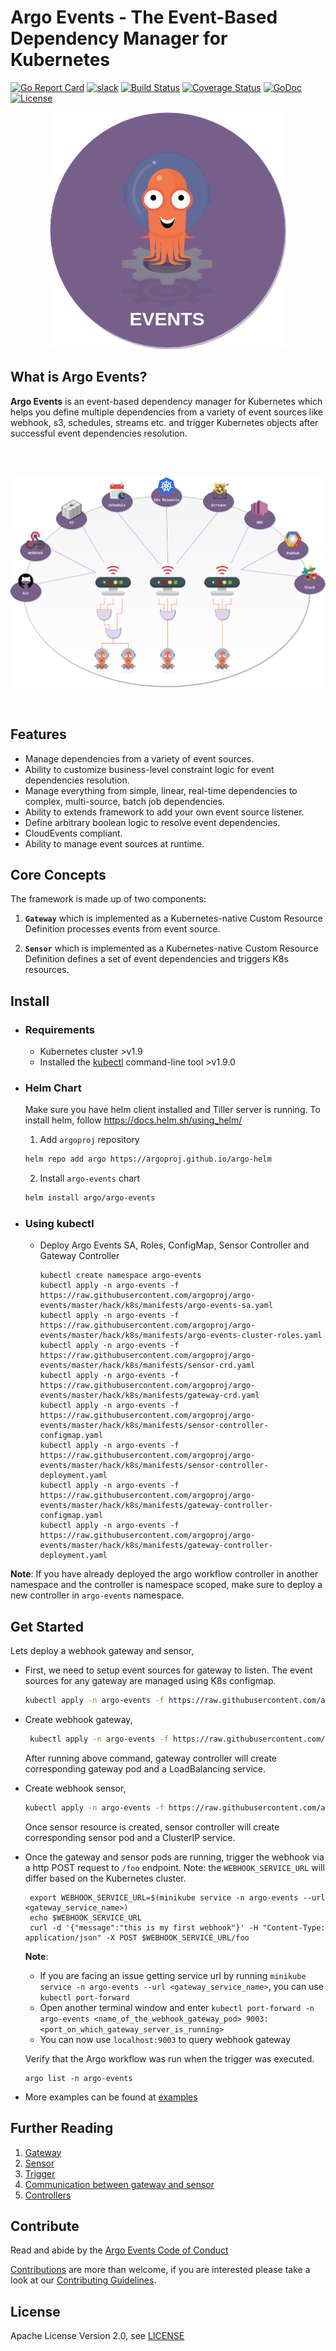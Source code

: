 # Argo Events - The Event-Based Dependency Manager for Kubernetes

[![Go Report Card](https://goreportcard.com/badge/github.com/argoproj/argo-events)](https://goreportcard.com/report/github.com/argoproj/argo-events)
[![slack](https://img.shields.io/badge/slack-argoproj-brightgreen.svg?logo=slack)](https://argoproj.github.io/community/join-slack)
[![Build Status](https://travis-ci.org/argoproj/argo-events.svg?branch=master)](https://travis-ci.org/argoproj/argo-events)
[![Coverage Status](https://coveralls.io/repos/github/argoproj/argo-events/badge.svg)](https://coveralls.io/github/argoproj/argo-events)
[![GoDoc](https://godoc.org/github.com/argoproj/argo-events?status.svg)](https://godoc.org/github.com/argoproj/argo-events/pkg/apis)
[![License](https://img.shields.io/badge/License-Apache%202.0-blue.svg)](LICENSE)

<p align="center">
  <img src="https://github.com/argoproj/argo-events/blob/master/docs/assets/argo-events-logo.png?raw=true" alt="Logo"/>
</p>

## What is Argo Events?
**Argo Events** is an event-based dependency manager for Kubernetes which helps you define multiple dependencies from a variety of event sources like webhook, s3, schedules, streams etc.
and trigger Kubernetes objects after successful event dependencies resolution.

<br/>
<br/>

<p align="center">
  <img src="https://github.com/argoproj/argo-events/blob/master/docs/assets/argo-events-top-level.png?raw=true" alt="High Level Overview"/>
</p>

<br/>

## Features 
* Manage dependencies from a variety of event sources.
* Ability to customize business-level constraint logic for event dependencies resolution.
* Manage everything from simple, linear, real-time dependencies to complex, multi-source, batch job dependencies.
* Ability to extends framework to add your own event source listener.
* Define arbitrary boolean logic to resolve event dependencies.
* CloudEvents compliant.
* Ability to manage event sources at runtime.

## Core Concepts
The framework is made up of two components: 

 1. **`Gateway`** which is implemented as a Kubernetes-native Custom Resource Definition processes events from event source.

 2. **`Sensor`** which is implemented as a Kubernetes-native Custom Resource Definition defines a set of event dependencies and triggers K8s resources.

## Install

* ### Requirements
  * Kubernetes cluster >v1.9
  * Installed the [kubectl](https://kubernetes.io/docs/tasks/tools/install-kubectl/) command-line tool >v1.9.0

* ### Helm Chart

    Make sure you have helm client installed and Tiller server is running. To install helm, follow https://docs.helm.sh/using_helm/

    1. Add `argoproj` repository

    ```bash
    helm repo add argo https://argoproj.github.io/argo-helm
    ```

    2. Install `argo-events` chart
    
    ```bash
    helm install argo/argo-events
    ```   

* ### Using kubectl
  * Deploy Argo Events SA, Roles, ConfigMap, Sensor Controller and Gateway Controller
  
    ```
    kubectl create namespace argo-events
    kubectl apply -n argo-events -f https://raw.githubusercontent.com/argoproj/argo-events/master/hack/k8s/manifests/argo-events-sa.yaml
    kubectl apply -n argo-events -f https://raw.githubusercontent.com/argoproj/argo-events/master/hack/k8s/manifests/argo-events-cluster-roles.yaml
    kubectl apply -n argo-events -f https://raw.githubusercontent.com/argoproj/argo-events/master/hack/k8s/manifests/sensor-crd.yaml
    kubectl apply -n argo-events -f https://raw.githubusercontent.com/argoproj/argo-events/master/hack/k8s/manifests/gateway-crd.yaml
    kubectl apply -n argo-events -f https://raw.githubusercontent.com/argoproj/argo-events/master/hack/k8s/manifests/sensor-controller-configmap.yaml
    kubectl apply -n argo-events -f https://raw.githubusercontent.com/argoproj/argo-events/master/hack/k8s/manifests/sensor-controller-deployment.yaml
    kubectl apply -n argo-events -f https://raw.githubusercontent.com/argoproj/argo-events/master/hack/k8s/manifests/gateway-controller-configmap.yaml
    kubectl apply -n argo-events -f https://raw.githubusercontent.com/argoproj/argo-events/master/hack/k8s/manifests/gateway-controller-deployment.yaml
    ```

**Note**: If you have already deployed the argo workflow controller in another namespace
and the controller is namespace scoped, make sure to deploy a new controller in `argo-events` namespace.  

## Get Started
Lets deploy a webhook gateway and sensor,

 * First, we need to setup event sources for gateway to listen. The event sources for any gateway are managed using K8s configmap.
   
   ```bash
   kubectl apply -n argo-events -f https://raw.githubusercontent.com/argoproj/argo-events/master/examples/gateways/webhook-gateway-configmap.yaml 
   ```
   
 * Create webhook gateway, 
 
   ```bash
    kubectl apply -n argo-events -f https://raw.githubusercontent.com/argoproj/argo-events/master/examples/gateways/webhook-http.yaml
   ```
    
   After running above command, gateway controller will create corresponding gateway pod and a LoadBalancing service.
 
 * Create webhook sensor,
    
    ```bash
    kubectl apply -n argo-events -f https://raw.githubusercontent.com/argoproj/argo-events/master/examples/sensors/webhook-http.yaml
    ```
    
   Once sensor resource is created, sensor controller will create corresponding sensor pod and a ClusterIP service. 
    
 * Once the gateway and sensor pods are running, trigger the webhook via a http POST request to `/foo` endpoint.
   Note: the `WEBHOOK_SERVICE_URL` will differ based on the Kubernetes cluster.
   ```
    export WEBHOOK_SERVICE_URL=$(minikube service -n argo-events --url <gateway_service_name>)
    echo $WEBHOOK_SERVICE_URL
    curl -d '{"message":"this is my first webhook"}' -H "Content-Type: application/json" -X POST $WEBHOOK_SERVICE_URL/foo
   ```
 
   <b>Note</b>: 
     * If you are facing an issue getting service url by running `minikube service -n argo-events --url <gateway_service_name>`, you can use `kubectl port-forward`
     * Open another terminal window and enter `kubectl port-forward -n argo-events <name_of_the_webhook_gateway_pod> 9003:<port_on_which_gateway_server_is_running>`
     * You can now use `localhost:9003` to query webhook gateway
   
   Verify that the Argo workflow was run when the trigger was executed.
   ```
   argo list -n argo-events
   ```

 * More examples can be found at [examples](./examples)

## Further Reading
1. [Gateway](docs/gateway-guide.md)
2. [Sensor](docs/sensor-guide.md)
3. [Trigger](docs/trigger-guide.md)
4. [Communication between gateway and sensor](docs/communication.md)
5. [Controllers](docs/controllers-guide.md)

## Contribute
Read and abide by the [Argo Events Code of Conduct](https://github.com/argoproj/argo-events/blob/master/CODE_OF_CONDUCT.md)

[Contributions](https://github.com/argoproj/argo-events/issues) are more than welcome, if you are interested please take a look at our [Contributing Guidelines](./CONTRIBUTING.md).

## License
Apache License Version 2.0, see [LICENSE](./LICENSE)
